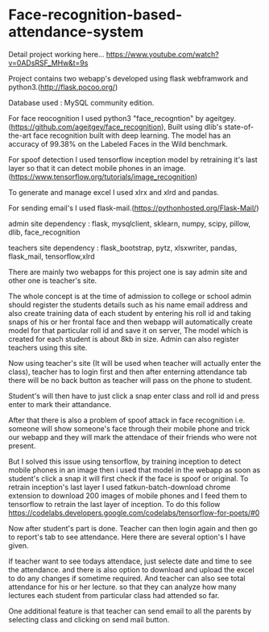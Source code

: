 # Face-recognition-based-attendance-system

Detail project working here...
https://www.youtube.com/watch?v=0ADsRSF_MHw&t=9s

Project contains two webapp's developed using flask webframwork and python3.(http://flask.pocoo.org/)

Database used : MySQL community edition.

For face reocognition I used python3 "face_recogntion" by ageitgey.(https://github.com/ageitgey/face_recognition), Built using dlib's state-of-the-art face recognition built with deep learning. The model has an accuracy of 99.38% on the Labeled Faces in the Wild benchmark.

For spoof detection I used tensorflow inception model by retraining it's last layer so that it can detect mobile phones in an image.(https://www.tensorflow.org/tutorials/image_recognition)

To generate and manage excel I used xlrx and xlrd and pandas. 

For sending email's I used flask-mail.(https://pythonhosted.org/Flask-Mail/)

admin site dependency : flask, mysqlclient, sklearn, numpy, scipy, pillow, dlib, face_recognition

teachers site dependency : flask_bootstrap, pytz, xlsxwriter, pandas, flask_mail, tensorflow,xlrd  

There are mainly two webapps for this project one is say admin site and other one is teacher's site.

The whole concept is at the time of admission to college or school admin should register the students details such as his name email address and also create training data of each student by entering his roll id and taking snaps of his or her frontal face and then webapp will automatically create model for that particular roll id and save it on server, The model which is created for each student is about 8kb in size. Admin can also register teachers using this site.

Now using teacher's site (It will be used when teacher will actually enter the class), teacher has to login first and then after enterning attendance tab there will be no back button as teacher will pass on the phone to student.

Student's will then have to just click a snap enter class and roll id and press enter to mark their attandance.

After that there is also a problem of spoof attack in face recognition i.e. someone will show someone's face through their mobile phone and trick our webapp and they will mark the attendace of their friends who were not present.

But I solved this issue using tensorflow, by training inception to detect mobile phones in an image then i used that model in the webapp as soon as student's click a snap it will first check if the face is spoof or original. To retrain inception's last layer I used fatkun-batch-download chrome extension to download 200 images of mobile phones and I feed them to tensorflow to retrain the last layer of inception. To do this follow https://codelabs.developers.google.com/codelabs/tensorflow-for-poets/#0

Now after student's part is done. Teacher can then login again and then go to report's tab to see attendance. Here there are several option's I have given.

If teacher want to see todays attendace, just selecte date and time to see the attendance. and there is also option to download and upload the excel to do any changes if sometime required. And teacher can also see total attendance for his or her lecture. so that they can analyze how many lectures each student from particular class had attended so far.

One additional feature is that teacher can send email to all the parents by selecting class and clicking on send mail button.
